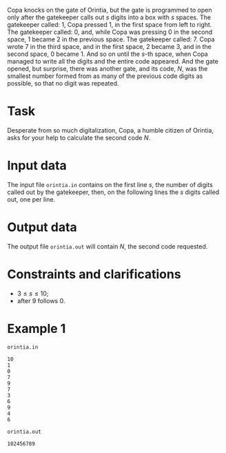 Copa knocks on the gate of Orintia, but the gate is programmed to open only after the gatekeeper calls out $s$ digits into a box with $s$ spaces. The gatekeeper called: $1$, Copa pressed $1$, in the first space from left to right. The gatekeeper called: $0$, and, while Copa was pressing $0$ in the second space, $1$ became $2$ in the previous space. The gatekeeper called: $7$. Copa wrote $7$ in the third space, and in the first space, $2$ became $3$, and in the second space, $0$ became $1$. And so on until the $s$-th space, when Copa managed to write all the digits and the entire code appeared. And the gate opened, but surprise, there was another gate, and its code, $N$, was the smallest number formed from as many of the previous code digits as possible, so that no digit was repeated.

# Task

Desperate from so much digitalization, Copa, a humble citizen of Orintia, asks for your help to calculate the second code $N$.

# Input data

The input file `orintia.in` contains on the first line $s$, the number of digits called out by the gatekeeper, then, on the following lines the $s$ digits called out, one per line.

# Output data

The output file `orintia.out` will contain $N$, the second code requested.

# Constraints and clarifications

* $3 \leq s \leq 10$;
* after $9$ follows $0$.

# Example 1

`orintia.in`
```
10
1
0
7
9
7
3
6
9
4
6
```

`orintia.out`
```
102456789
```

